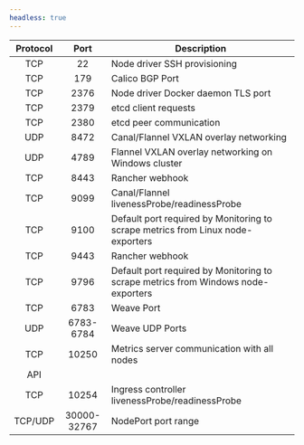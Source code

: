 ```yaml
---
headless: true
---
```

| Protocol 	|       Port       	| Description                                     	                                |
|:--------:	|:----------------:	|----------------------------------------------------------------------------------	|
|    TCP   	|         22      	| Node driver SSH provisioning                    	                                |
|    TCP    |        179        | Calico BGP Port                                                                   |
|    TCP   	|       2376       	| Node driver Docker daemon TLS port              	                                |
|    TCP   	|       2379       	| etcd client requests                           	                                |
|    TCP   	|       2380       	| etcd peer communication                         	                                |
|    UDP   	|       8472       	| Canal/Flannel VXLAN overlay networking          	                                |
|    UDP   	|       4789       	| Flannel VXLAN overlay networking on Windows cluster                               |
|    TCP   	|       8443       	| Rancher webhook                                                                   |
|    TCP   	|       9099       	| Canal/Flannel livenessProbe/readinessProbe      	                                |
|    TCP    |       9100        | Default port required by Monitoring to scrape metrics from Linux node-exporters   |
|    TCP   	|       9443       	| Rancher webhook                                                                   |
|    TCP    |       9796        | Default port required by Monitoring to scrape metrics from Windows node-exporters |
|    TCP   	|       6783       	| Weave Port      	                                                                |
|    UDP   	|       6783-6784   | Weave UDP Ports      	                                                            |
|    TCP   	|       10250      	| Metrics server communication with all nodes 
API                                     	                                |								
|    TCP   	|       10254      	| Ingress controller livenessProbe/readinessProbe 	                                |
| TCP/UDP	| 30000-</br>32767 	| NodePort port range                             	                                |
